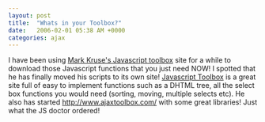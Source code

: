 ```yaml
---
layout: post
title:  "Whats in your Toolbox?"
date:   2006-02-01 05:38 AM +0000
categories: ajax
---
```

<p>I have been using <a href="http://www.mattkruse.com/javascript/">Mark Kruse's Javascript toolbox</a> site for a while to download those Javascript functions that you just need NOW! I spotted that he has finally moved his scripts to its own site! <a href="http://www.javascripttoolbox.com/">Javascript Toolbox</a> is a great site full of easy to implement functions such as a DHTML tree, all the select box functions you would need (sorting, moving, multiple selects etc).
He also has started <a href="http://www.ajaxtoolbox.com/">http://www.ajaxtoolbox.com/</a> with some great libraries!
Just what the JS doctor ordered!</p>